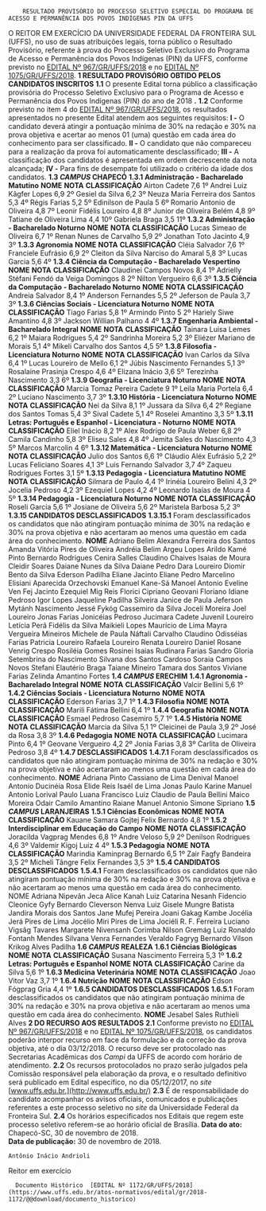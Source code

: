         RESULTADO PROVISÓRIO DO PROCESSO SELETIVO ESPECIAL DO PROGRAMA DE ACESSO E PERMANÊNCIA DOS POVOS INDÍGENAS PIN DA UFFS  

 O REITOR EM EXERCÍCIO DA UNIVERSIDADE FEDERAL DA FRONTEIRA SUL (UFFS), no uso de suas atribuições legais, torna público o Resultado Provisório, referente à prova do Processo Seletivo Exclusivo do Programa de Acesso e Permanência dos Povos Indígenas (PIN) da UFFS, conforme previsto no [EDITAL Nº 967/GR/UFFS/2018](https://www.uffs.edu.br/atos-normativos/edital/gr/2018-0967) e no [EDITAL Nº 1075/GR/UFFS/2018](https://www.uffs.edu.br/atos-normativos/edital/gr/2018-1075).  **1 RESULTADO PROVISÓRIO OBTIDO PELOS CANDIDATOS INSCRITOS** **1.1**  O presente Edital torna público a classificação provisória do Processo Seletivo Exclusivo para o Programa de Acesso e Permanência dos Povos Indígenas (PIN) do ano de 2018 **.** **1.2**  Conforme previsto no item 4 do [EDITAL Nº 967/GR/UFFS/2018](https://www.uffs.edu.br/atos-normativos/edital/gr/2018-0967), os resultados apresentados no presente Edital atendem aos seguintes requisitos: **I -**  O candidato deverá atingir a pontuação mínima de 30% na redação e 30% na prova objetiva e acertar ao menos 01 (uma) questão em cada área do conhecimento para ser classificado. **II -**  O candidato que não compareceu para a realização da prova foi automaticamente desclassificado; **III -**  A classificação dos candidatos é apresentada em ordem decrescente da nota alcançada; **IV -**  Para fins de desempate foi utilizado o critério da idade dos candidatos. **1.3 *CAMPUS*  CHAPECÓ** **1.3.1 Administração - Bacharelado Matutino**     **NOME**   **NOTA**   **CLASSIFICAÇÃO**     Airton Cadete   7,6   1º     Andrei Luiz Kãgfer Lopes   6,9   2º     Gesiel da Silva   6,2   3º     Neuza Maria Ferreira dos Santos   5,3   4º     Régis Farias   5,2   5º     Edinilson de Paula   5   6º     Romario Antonio de Oliveira   4,8   7º     Leonir Fidélis Loureiro   4,8   8º     Junior de Oliveira Belém   4,8   9º     Tatiane de Oliveira Lima   4,4   10º     Gabriela Braga   3,5   11º     **1.3.2 Administração - Bacharelado Noturno**     **NOME**   **NOTA**   **CLASSIFICAÇÃO**     Lucas Simeao de Oliveira   6,7   1º     Renan Nunes de Carvalho   5,9   2º     Jonathan Toto Jacinto   4,9   3º     **1.3.3 Agronomia**     **NOME**   **NOTA**   **CLASSIFICAÇÃO**     Cléia Salvador   7,6   1º     Franciele Eufrásio   6,9   2º     Cleiton da Silva Narciso do Amaral   5,8   3º     Lucas Garcia   5,6   4º     **1.3.4 Ciência da Computação - Bacharelado Vespertino**     **NOME**   **NOTA**   **CLASSIFICAÇÃO**     Claudinei Campos Novos   8,4   1º     Adrielly Stéfani Fendó da Veiga Domingos   8   2º     Nilton Vergueiro   6,6   3º     **1.3.5 Ciência da Computação - Bacharelado Noturno**     **NOME**   **NOTA**   **CLASSIFICAÇÃO**     Andreia Salvador   8,4   1º     Anderson Fernandes   5,5   2º     Jeferson de Paula   3,7   3º     **1.3.6 Ciências Sociais - Licenciatura Noturno**     **NOME**   **NOTA**   **CLASSIFICAÇÃO**     Tiago Farias   5,8   1º     Armindo Pinto   5   2º     Hariely Siwe Amantino   4,8   3º     Jackson Willian Palhano   4   4º     **1.3.7 Engenharia Ambiental - Bacharelado Integral**     **NOME**   **NOTA**   **CLASSIFICAÇÃO**     Tainara Luisa Lemes   6,2   1º     Maiara Rodrigues   5,4   2º     Sandrinha Moreira   5,2   3º     Eliézer Mariano de Morais   5,1   4º     Mikeli Carvalho dos Santos   4,5   5º     **1.3.8 Filosofia - Licenciatura Noturno**     **NOME**   **NOTA**   **CLASSIFICAÇÃO**     Ivan Carlos da Silva   6,4   1º     Lucas Loureiro de Mello   6,1   2º     Júbis Nascimento Fernandes   5,1   3º     Rosalaine Prasinja Crespo   4,6   4º     Elizana Inácio   3,6   5º     Terezinha Nascimento   3,3   6º     **1.3.9 Geografia - Licenciatura Noturno**     **NOME**   **NOTA**   **CLASSIFICAÇÃO**     Marcia Tomaz Pereira Cadete   9   1º     Leila Maria Portela   6,4   2º     Luciano Nascimento   3,7   3º     **1.3.10 História - Licenciatura Noturno**     **NOME**   **NOTA**   **CLASSIFICAÇÃO**     Nei da Silva   8,1   1º     Jussara da Silva   6,4   2º     Regiane dos Santos Tomas   5,4   3º     Sival Cadete   5,1   4º     Roselei Amantino   3,3   5º     **1.3.11 Letras: Português e Espanhol - Licenciatura - Noturno**     **NOME**   **NOTA**   **CLASSIFICAÇÃO**     Eliel Inácio   8,2   1º     Alex Rodrigo de Paula Weber   6,8   2º     Camila Candinho   5,8   3º     Eliseu Sales   4,8   4º     Jemita Sales do Nascimento   4,3   5º     Marcos Marcolin   4   6º     **1.3.12 Matemática - Licenciatura Noturno**     **NOME**   **NOTA**   **CLASSIFICAÇÃO**     Julio dos Santos   6,6   1º     Cláudio Aléx Eufrásio   5,2   2º     Lucas Feliciano Soares   4,1   3º     Luis Fernando Salvador   3,7   4º     Zaqueu Rodrigues Fortes   3,1   5º     **1.3.13 Pedagogia - Licenciatura Matutino**     **NOME**   **NOTA**   **CLASSIFICAÇÃO**     Silmara de Paulo   4,4   1º     Irinéia Loureiro Belini   4,3   2º     Jocelia Pedroso   4,2   3º     Ezequiel Lopes   4,2   4º     Leonardo Isaías de Moura   4   5º     **1.3.14 Pedagogia - Licenciatura Noturno**     **NOME**   **NOTA**   **CLASSIFICAÇÃO**     Roseli Garcia   5,6   1º     Josiane de Oliveira   5,6   2º     Maristela Barbosa   5,2   3º     **1.3.15 CANDIDATOS DESCLASSIFICADOS** **1.3.15.1**  Foram desclassificados os candidatos que não atingiram pontuação mínima de 30% na redação e 30% na prova objetiva e não acertaram ao menos uma questão em cada área do conhecimento.     **NOME**      Adriano Belim     Alexandra Ferreira dos Santos     Amanda Vitória Pires de Oliveira     Andréia Belim     Argeu Lopes     Arildo Kamé Pinto     Bernardo Rodrigues     Cenira Salles Claudino     Chaives Isaias de Moura     Cleidir Soares     Daiane Nunes da Silva     Daiane Pedro     Dara Loureiro     Diomir Bento da Silva     Ederson Padilha     Eliane Jacinto     Eliane Pedro Marcelino     Elisiani Aparecida Orzechovski     Emanuel Kane-Sá Manoel Antonio     Eveline Ven Fej Jacinto     Ezequiel Mig Reis     Florici Cipriano     Geovani Floriano     Idiane Pedroso     Igor Lopes     Jaqueline Padilha Silveira     Janice de Paula     Jeferson Mytánh Nascimento     Jessé Fykóg Cassemiro da Silva     Jocelí Moreira     Joel Loureiro     Jonas Farias     Jonicéias Pedroso     Jucimara Cadete     Juvenil Loureiro     Letícia Perã Fidélis da Silva     Maikieli Lopes     Maurício de Lima     Mayra Vergueira Mineiros     Michele de Paula     Náftali Carvalho Claudino     Odisséias Farias     Patricia Loureiro     Rafaela Loureiro     Renata Loureiro Daniel     Rosane Venrig Crespo     Rosiléia Gomes     Rosinei Isaias     Rudinara Farias     Sandro Gloria     Setembrina do Nascimento     Silvana dos Santos Cardoso     Soraia Campos Novos     Stefani Elautério Braga     Taiane Mineiro     Tamara dos Santos     Viviane Farias     Zelinda Amantino Fortes     **1.4 *CAMPUS*  ERECHIM** **1.4.1 Agronomia - Bacharelado Integral**     **NOME**   **NOTA**   **CLASSIFICAÇÃO**     Valcir Bellini   5,6   1º     **1.4.2 Ciências Sociais - Licenciatura Noturno**     **NOME**   **NOTA**   **CLASSIFICAÇÃO**     Ederson Farias   3,7   1º     **1.4.3 Filosofia**     **NOME**   **NOTA**   **CLASSIFICAÇÃO**     Marili Fátima Bellini   6,4   1º     **1.4.4 Geografia**     **NOME**   **NOTA**   **CLASSIFICAÇÃO**     Esmael Pedroso Casemiro   5,7   1º     **1.4.5 História**     **NOME**   **NOTA**   **CLASSIFICAÇÃO**     Marcia da Silva   5,1   1º     Cleicinei de Paula   3,9   2º     José da Rosa   3,8   3º     **1.4.6 Pedagogia**     **NOME**   **NOTA**   **CLASSIFICAÇÃO**     Lucimara Pinto   6,4   1º     Geovane Vergueiro   4,2   2º     Jonia Farias   3,8   3º     Carlita de Oliveira Pedroso   3,8   4º     **1.4.7 DESCLASSIFICADOS** **1.4.7.1**  Foram desclassificados os candidatos que não atingiram pontuação mínima de 30% na redação e 30% na prova objetiva e não acertaram ao menos uma questão em cada área do conhecimento.     **NOME**     Adriana Pinto     Cassiano de Lima     Denival Manoel Antonio     Ducinéia Rosa     Elide Reis     Isaél de Lima     Jonas Paulo     Karine Manuel Antonio     Lorival Paulo     Luana Francisco     Luiz Claudio de Paula Bellini     Maico Moreira     Odair Camilo Amantino     Raiane Manuel Antonio     Simone Sipriano     **1.5 *CAMPUS*  LARANJEIRAS** **1.5.1 Ciências Econômicas**     **NOME**   **NOTA**   **CLASSIFICAÇÃO**     Kauane Samara Gojtej Felix Bernardo   4,8   1º     **1.5.2 Interdisciplinar em Educação do Campo**     **NOME**   **NOTA**   **CLASSIFICAÇÃO**     Joracilda Vagprag Mendes   6,8   1º     Andre Veloso   5,9   2º     Denilson Rodrigues   4,6   3º     Valdemir Kigoj Luiz   4   4º     **1.5.3 Pedagogia**     **NOME**   **NOTA**   **CLASSIFICAÇÃO**     Marindia Kaminprag Bernardo   6,5   1º     Zair Fagfy Bandeira   3,5   2º     Micheli Tãngre Felix Fernandes   3,5   3º     **1.5.4 CANDIDATOS DESCLASSIFICADOS** **1.5.4.1**  Foram desclassificados os candidatos que não atingiram pontuação mínima de 30% na redação e 30% na prova objetiva e não acertaram ao menos uma questão em cada área do conhecimento.    NOME    Adriana Nipevãn Jeca     Alice Kanah Luiz     Catarina Nesanh Fidencio     Cleonice Gyfy Bernardo     Cleverson Nenva Luiz     Gisele Mungre Batista     Jandira Morais dos Santos     Jane Mufej Pereira     Joani Gakag Kambe     Jocélia Jerá Pires de Lima     Jocélio Miri Pires de Lima     Jociéli R. F. Ferreira     Luciano Vigsãg Tavares     Margarete Nivensanh Corimba     Nilson Gremág Luiz     Ronaldo Fontanh Mendes     Silvana Venra Fernandes     Veraldo Fagryg Bernardo     Vilson Krikog Alves Padilha     **1.6 *CAMPUS*  REALEZA** **1.6.1 Ciências Biológicas**     **NOME**   **NOTA**   **CLASSIFICAÇÃO**     Susana Nascimento Ferreira   5,3   1º     **1.6.2 Letras: Português e Espanhol**     **NOME**   **NOTA**   **CLASSIFICAÇÃO**     Carine da Silva   5,6   1º     **1.6.3 Medicina Veterinária**     **NOME**   **NOTA**   **CLASSIFICAÇÃO**     Joao Vitor Vaz   3,7   1º     **1.6.4 Nutrição**     **NOME**   **NOTA**   **CLASSIFICAÇÃO**     Edson Fógprag Gria   4,4   1º     **1.6.5 CANDIDATOS DESCLASSIFICADOS** **1.6.5.1**  Foram desclassificados os candidatos que não atingiram pontuação mínima de 30% na redação e 30% na prova objetiva e não acertaram ao menos uma questão em cada área do conhecimento.     **NOME**     Jesabel Sales    Ruthieli Alves     **2 DO RECURSO AOS RESULTADOS** **2.1**  Conforme previsto no [EDITAL Nº 967/GR/UFFS/2018](https://www.uffs.edu.br/atos-normativos/edital/gr/2018-0967) e no [EDITAL Nº 1075/GR/UFFS/2018](https://www.uffs.edu.br/atos-normativos/edital/gr/2018-1075), os candidatos poderão interpor recurso em face da formulação e da correção da prova objetiva, até o dia 03/12/2018. O recurso deve ser protocolado nas Secretarias Acadêmicas dos *Campi*  da UFFS de acordo com horário de atendimento. **2.2**  Os recursos protocolados no prazo serão julgados pela Comissão responsável pela elaboração da prova, e o resultado definitivo será publicado em Edital específico, no dia 05/12/2017, no  *site* [www.uffs.edu.br.](http://www.uffs.edu.br/) **2.3**  É de responsabilidade do candidato acompanhar os avisos oficiais, comunicados e publicações referentes a este processo seletivo no *site* da Universidade Federal da Fronteira Sul. **2.4**  Os horários especificados nos Editais que regem este processo seletivo referem-se ao horário oficial de Brasília.        **Data do ato:** Chapecó-SC, 30 de novembro de 2018.   
 **Data de publicação:**  30 de novembro de 2018. 

    Antônio Inácio Andrioli   
 Reitor em exercício 

      Documento Histórico  [EDITAL Nº 1172/GR/UFFS/2018](https://www.uffs.edu.br/atos-normativos/edital/gr/2018-1172/@@download/documento_historico)     
      
